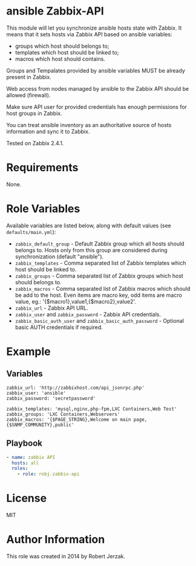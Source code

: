 ansible Zabbix-API
==================

This module will let you synchronize ansible hosts state with Zabbix. It means that it sets hosts via Zabbix API based on ansible variables:

- groups which host should belongs to;
- templates which host should be linked to;
- macros which host should contains.

Groups and Tempalates provided by ansible variables MUST be already present in Zabbix.

Web access from nodes managed by ansible to the Zabbix API should be allowed (firewall).

Make sure API user for provided credentials has enough permissions for host groups in Zabbix.

You can treat ansible inventory as an authoritative source of hosts information and sync it to Zabbix.

Tested on Zabbix 2.4.1.

Requirements
============

None.

Role Variables
==============

Available variables are listed below, along with default values (see `defaults/main.yml`):

- `zabbix_default_group` - Default Zabbix group which all hosts should belongs to. Hosts only from this group are considered during synchronization (default "ansible").
- `zabbix_templates` - Comma separated list of Zabbix templates which host should be linked to.
- `zabbix_groups` - Comma separated list of Zabbix groups which host should belongs to.
- `zabbix_macros` - Comma separated list of Zabbix macros which should be add to the host. Even items are macro key, odd items are macro value, eg.: '{$macro1},value1,{$macro2},value2'.
- `zabbix_url` - Zabbix API URL.
- `zabbix_user` and `zabbix_password` - Zabbix API credentials.
- `zabbix_basic_auth_user` and `zabbix_basic_auth_password` - Optional basic AUTH credentials if required.

Example
=======

Variables
---------

    zabbix_url: 'http://zabbixhost.com/api_jsonrpc.php'
    zabbix_user: 'ansible'
    zabbix_password: 'secretpassword'
  
    zabbix_templates: 'mysql,nginx,php-fpm,LXC Containers,Web Test'
    zabbix_groups: 'LXC Containers,Webservers'
    zabbix_macros: '{$PAGE_STRING},Welcome on main page,{$SNMP_COMMUNITY},public'

Playbook
--------

```yaml
- name: zabbix API
  hosts: all
  roles:
    - role: robj.zabbix-api
```

License
=======
MIT

Author Information
==================
This role was created in 2014 by Robert Jerzak.
